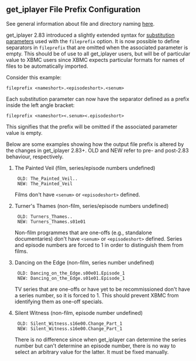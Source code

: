## get_iplayer File Prefix Configuration

See general information about file and directory naming [here](documentation#filenames-and-directories).

get_iplayer 2.83 introduced a slightly extended syntax for [substitution parameters](documentation#substitution-parameters) used with the `fileprefix` option.  It is now possible to define separators in `fileprefix` that are omitted when the associated parameter is empty.  This should be of use to all get_iplayer users, but will be of particular value to XBMC users since XBMC expects particular formats for names of files to be automatically imported.

Consider this example:

	fileprefix <nameshort>.<episodeshort>.<senum>

Each substitution parameter can now have the separator defined as a prefix inside the left angle bracket:

	fileprefix <nameshort><.senum><.episodeshort>

This signifies that the prefix will be omitted if the associated parameter value is empty.

Below are some examples showing how the output file prefix is altered by the changes in get_iplayer 2.83+.  OLD and NEW refer to pre- and post-2.83 behaviour, respectively.

1. The Painted Veil (film, series/episode numbers undefined)

		OLD: The_Painted_Veil..
		NEW: The_Painted_Veil

	Films don't have `<senum>` or `<episodeshort>` defined.

2. Turner's Thames (non-film, series/episode numbers undefined)

		OLD: Turners_Thames..
		NEW: Turners_Thames.s01e01

	Non-film programmes that are one-offs (e.g., standalone documentaries) don't have `<senum>` or `<episodeshort>` defined. Series and episode numbers are forced to 1 in order to distinguish them from films.

3. Dancing on the Edge (non-film, series number undefined)

		OLD: Dancing_on_the_Edge.s00e01.Episode_1
		NEW: Dancing_on_the_Edge.s01e01.Episode_1

	TV series that are one-offs or have yet to be recommissioned don't have a series number, so it is forced to 1. This should prevent XBMC from identifying them as one-off specials.

4. Silent Witness (non-film, episode number undefined)

		OLD: Silent_Witness.s16e00.Change_Part_1
		NEW: Silent_Witness.s16e00.Change_Part_1

	There is no difference since when get_iplayer can determine the series number but can't determine an episode number, there is no way to select an arbitrary value for the latter. It must be fixed manually.